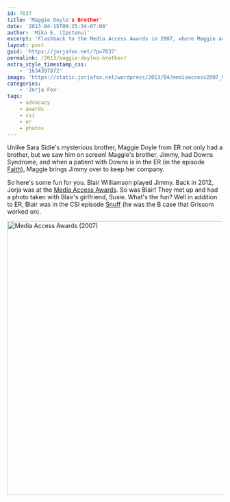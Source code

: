 ```yaml
---
id: 7037
title: 'Maggie Doyle's Brother'
date: '2013-04-15T09:25:34-07:00'
author: 'Mika E. (Ipstenu)'
excerpt: 'Flashback to the Media Access Awards in 2007, where Maggie and Jimmy Doyle met up again!'
layout: post
guid: 'https://jorjafox.net/?p=7037'
permalink: /2013/maggie-doyles-brother/
astra_style_timestamp_css:
    - '1634397872'
image: 'https://static.jorjafox.net/wordpress/2013/04/mediaaccess2007_05.jpg'
categories:
    - 'Jorja Fox'
tags:
    - advocacy
    - awards
    - csi
    - er
    - photos
---
```


Unlike Sara Sidle's mysterious brother, Maggie Doyle from ER not only had a brother, but we saw him on screen! Maggie's brother, Jimmy, had Downs Syndrome, and when a patient with Downs is in the ER (in the episode <a href="https://jorjafox.net/wiki/Faith">Faith</a>), Maggie brings Jimmy over to keep her company.

So here's some fun for you. Blair Williamson played Jimmy. Back in 2012, Jorja was at the <a href="https://jorjafox.net/gallery/awards/pub/20070700-maa/">Media Access Awards</a>. So was Blair! They met up and had a photo taken with Blair's girlfriend, Susie. What's the fun? Well in addition to ER, Blair was in the CSI episode <a href="https://jorjafox.net/wiki/Snuff">Snuff</a> (he was the B case that Grissom worked on).

<a href="//static.jorjafox.net/wordpress/2013/04/mediaaccess2007_05.jpg"><img class="aligncenter size-full wp-image-7038" alt="Media Access Awards (2007)" src="//static.jorjafox.net/wordpress/2013/04/mediaaccess2007_05.jpg" width="960" height="640" /></a>
